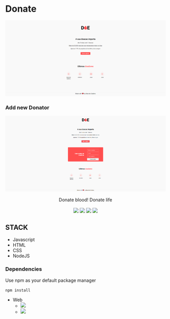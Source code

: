 # Donate 

<p align="center">
    <img src="/public/assets/home1.png">
</p>

### Add new Donator

<p align="center">
    <img src="public/assets/home2.png">
</p>


<p align="center">
Donate blood! Donate life

<br>
<br>

<img src="https://img.shields.io/github/stars/marcelogaldino/GymManager"/>
<img src="https://img.shields.io/github/forks/marcelogaldino/GymManager"/>
<img src="https://img.shields.io/github/issues/marcelogaldino/GymManager"/>
<img src="https://img.shields.io/github/license/marcelogaldino/GymManager"/>

## STACK

- Javascript
- HTML
- CSS
- NodeJS

### Dependencies

<p>
Use npm as your default package manager

```
npm install
``` 
</p>

- Web
    - <img src="https://img.shields.io/badge/nunjucks-^3.2.0-blue"/> 
    - <img src="https://img.shields.io/badge/express-^4.17.1-green"/> 
